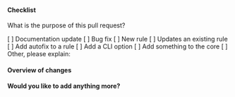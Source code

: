 <!--
    Thank you, you're making the world a better place!
-->

#### Checklist

What is the purpose of this pull request?

[ ] Documentation update
[ ] Bug fix
[ ] New rule
[ ] Updates an existing rule
[ ] Add autofix to a rule
[ ] Add a CLI option
[ ] Add something to the core
[ ] Other, please explain:

#### Overview of changes

#### Would you like to add anything more?
